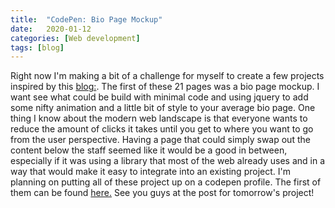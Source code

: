 ```yaml
---
title:  "CodePen: Bio Page Mockup"
date:   2020-01-12
categories: [Web development]
tags: [blog]
---
```

Right now I'm making a bit of a challenge for myself to create a few projects inspired by this [blog:](https://hackernoon.com/remote-freelance-web-development-job-no-portfolio-2f871f298cbb).
The first of these 21 pages was a bio page mockup. I want see what could be build with minimal code and using jquery
to add some nifty animation and a little bit of style to your average bio page.
One thing I know about the modern web landscape is that everyone wants to reduce the amount of clicks it takes until you get
to where you want to go from the user perspective. Having a page that could simply swap out the content below the staff seemed
like it would be a good in between, especially if it was using a library that most of the web already uses
and in a way that would make it easy to integrate into an existing project.
I'm planning on putting all of these project up on a codepen profile. The first of them can be found [here.](https://codepen.io/cameroncrobinson/pen/bGNKGGm)
See you guys at the post for tomorrow's project!
